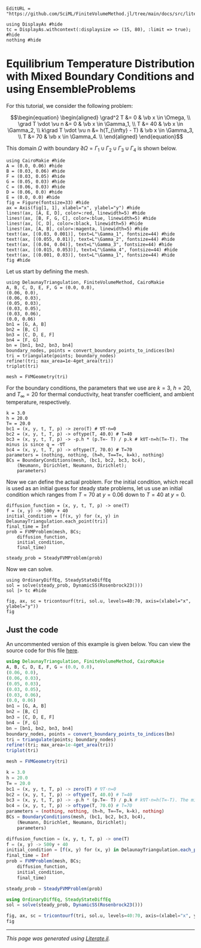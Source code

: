 ```@meta
EditURL = "https://github.com/SciML/FiniteVolumeMethod.jl/tree/main/docs/src/literate_tutorials/equilibrium_temperature_distribution_with_mixed_boundary_conditions_and_using_ensembleproblems.jl"
```

````@example equilibrium_temperature_distribution_with_mixed_boundary_conditions_and_using_ensembleproblems
using DisplayAs #hide
tc = DisplayAs.withcontext(:displaysize => (15, 80), :limit => true); #hide
nothing #hide
````

# Equilibrium Temperature Distribution with Mixed Boundary Conditions and using EnsembleProblems
For this tutorial, we consider the following problem:
```math
\begin{equation}
\begin{aligned}
\grad^2 T &= 0 & \vb x \in \Omega, \\
\grad T \vdot \vu n &= 0 & \vb x \in \Gamma_1, \\
T &= 40 & \vb x \in \Gamma_2, \\
k\grad T \vdot \vu n &= h(T_{\infty} - T) & \vb x \in \Gamma_3, \\
T &= 70 & \vb x \in \Gamma_4. \\
\end{aligned}
\end{equation}
```
This domain $\Omega$ with boundary $\partial\Omega=\Gamma_1\cup\Gamma_2\cup\Gamma_3\cup\Gamma_4$ is shown below.

````@example equilibrium_temperature_distribution_with_mixed_boundary_conditions_and_using_ensembleproblems
using CairoMakie #hide
A = (0.0, 0.06) #hide
B = (0.03, 0.06) #hide
F = (0.03, 0.05) #hide
G = (0.05, 0.03) #hide
C = (0.06, 0.03) #hide
D = (0.06, 0.0) #hide
E = (0.0, 0.0) #hide
fig = Figure(fontsize=33) #hide
ax = Axis(fig[1, 1], xlabel="x", ylabel="y") #hide
lines!(ax, [A, E, D], color=:red, linewidth=5) #hide
lines!(ax, [B, F, G, C], color=:blue, linewidth=5) #hide
lines!(ax, [C, D], color=:black, linewidth=5) #hide
lines!(ax, [A, B], color=:magenta, linewidth=5) #hide
text!(ax, [(0.03, 0.001)], text=L"\Gamma_1", fontsize=44) #hide
text!(ax, [(0.055, 0.01)], text=L"\Gamma_2", fontsize=44) #hide
text!(ax, [(0.04, 0.04)], text=L"\Gamma_3", fontsize=44) #hide
text!(ax, [(0.015, 0.053)], text=L"\Gamma_4", fontsize=44) #hide
text!(ax, [(0.001, 0.03)], text=L"\Gamma_1", fontsize=44) #hide
fig #hide
````

Let us start by defining the mesh.

````@example equilibrium_temperature_distribution_with_mixed_boundary_conditions_and_using_ensembleproblems
using DelaunayTriangulation, FiniteVolumeMethod, CairoMakie
A, B, C, D, E, F, G = (0.0, 0.0),
(0.06, 0.0),
(0.06, 0.03),
(0.05, 0.03),
(0.03, 0.05),
(0.03, 0.06),
(0.0, 0.06)
bn1 = [G, A, B]
bn2 = [B, C]
bn3 = [C, D, E, F]
bn4 = [F, G]
bn = [bn1, bn2, bn3, bn4]
boundary_nodes, points = convert_boundary_points_to_indices(bn)
tri = triangulate(points; boundary_nodes)
refine!(tri; max_area=1e-4get_area(tri))
triplot(tri)
````

````@example equilibrium_temperature_distribution_with_mixed_boundary_conditions_and_using_ensembleproblems
mesh = FVMGeometry(tri)
````

For the boundary conditions, the parameters that we use are
$k = 3$, $h = 20$, and $T_{\infty} = 20$ for thermal conductivity,
heat transfer coefficient, and ambient temperature, respectively.

````@example equilibrium_temperature_distribution_with_mixed_boundary_conditions_and_using_ensembleproblems
k = 3.0
h = 20.0
T∞ = 20.0
bc1 = (x, y, t, T, p) -> zero(T) # ∇T⋅n=0
bc2 = (x, y, t, T, p) -> oftype(T, 40.0) # T=40
bc3 = (x, y, t, T, p) -> -p.h * (p.T∞- T) / p.k # k∇T⋅n=h(T∞-T). The minus is since q = -∇T
bc4 = (x, y, t, T, p) -> oftype(T, 70.0) # T=70
parameters = (nothing, nothing, (h=h, T∞=T∞, k=k), nothing)
BCs = BoundaryConditions(mesh, (bc1, bc2, bc3, bc4),
    (Neumann, Dirichlet, Neumann, Dirichlet);
    parameters)
````

Now we can define the actual problem. For the initial condition,
which recall is used as an initial guess for steady state problems,
let us use an initial condition which ranges from $T=70$ at $y=0.06$
down to $T=40$ at $y=0$.

````@example equilibrium_temperature_distribution_with_mixed_boundary_conditions_and_using_ensembleproblems
diffusion_function = (x, y, t, T, p) -> one(T)
f = (x, y) -> 500y + 40
initial_condition = [f(x, y) for (x, y) in DelaunayTriangulation.each_point(tri)]
final_time = Inf
prob = FVMProblem(mesh, BCs;
    diffusion_function,
    initial_condition,
    final_time)
````

````@example equilibrium_temperature_distribution_with_mixed_boundary_conditions_and_using_ensembleproblems
steady_prob = SteadyFVMProblem(prob)
````

Now we can solve.

````@example equilibrium_temperature_distribution_with_mixed_boundary_conditions_and_using_ensembleproblems
using OrdinaryDiffEq, SteadyStateDiffEq
sol = solve(steady_prob, DynamicSS(Rosenbrock23()))
sol |> tc #hide
````

````@example equilibrium_temperature_distribution_with_mixed_boundary_conditions_and_using_ensembleproblems
fig, ax, sc = tricontourf(tri, sol.u, levels=40:70, axis=(xlabel="x", ylabel="y"))
fig
````

## Just the code
An uncommented version of this example is given below.
You can view the source code for this file [here](https://github.com/SciML/FiniteVolumeMethod.jl/tree/main/docs/src/literate_tutorials/equilibrium_temperature_distribution_with_mixed_boundary_conditions_and_using_ensembleproblems.jl).

```julia
using DelaunayTriangulation, FiniteVolumeMethod, CairoMakie
A, B, C, D, E, F, G = (0.0, 0.0),
(0.06, 0.0),
(0.06, 0.03),
(0.05, 0.03),
(0.03, 0.05),
(0.03, 0.06),
(0.0, 0.06)
bn1 = [G, A, B]
bn2 = [B, C]
bn3 = [C, D, E, F]
bn4 = [F, G]
bn = [bn1, bn2, bn3, bn4]
boundary_nodes, points = convert_boundary_points_to_indices(bn)
tri = triangulate(points; boundary_nodes)
refine!(tri; max_area=1e-4get_area(tri))
triplot(tri)

mesh = FVMGeometry(tri)

k = 3.0
h = 20.0
T∞ = 20.0
bc1 = (x, y, t, T, p) -> zero(T) # ∇T⋅n=0
bc2 = (x, y, t, T, p) -> oftype(T, 40.0) # T=40
bc3 = (x, y, t, T, p) -> -p.h * (p.T∞- T) / p.k # k∇T⋅n=h(T∞-T). The minus is since q = -∇T
bc4 = (x, y, t, T, p) -> oftype(T, 70.0) # T=70
parameters = (nothing, nothing, (h=h, T∞=T∞, k=k), nothing)
BCs = BoundaryConditions(mesh, (bc1, bc2, bc3, bc4),
    (Neumann, Dirichlet, Neumann, Dirichlet);
    parameters)

diffusion_function = (x, y, t, T, p) -> one(T)
f = (x, y) -> 500y + 40
initial_condition = [f(x, y) for (x, y) in DelaunayTriangulation.each_point(tri)]
final_time = Inf
prob = FVMProblem(mesh, BCs;
    diffusion_function,
    initial_condition,
    final_time)

steady_prob = SteadyFVMProblem(prob)

using OrdinaryDiffEq, SteadyStateDiffEq
sol = solve(steady_prob, DynamicSS(Rosenbrock23()))

fig, ax, sc = tricontourf(tri, sol.u, levels=40:70, axis=(xlabel="x", ylabel="y"))
fig
```

---

*This page was generated using [Literate.jl](https://github.com/fredrikekre/Literate.jl).*

